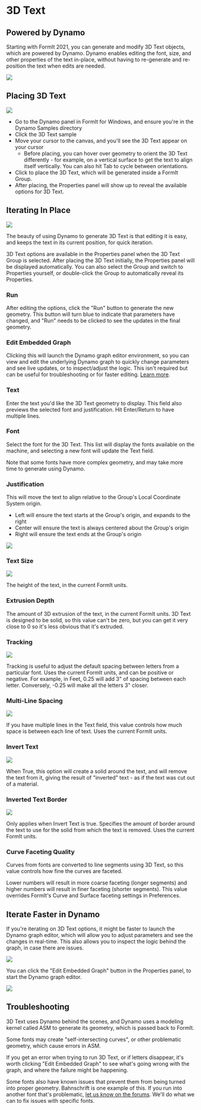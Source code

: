 # 3D Text

## Powered by Dynamo

Starting with FormIt 2021, you can generate and modify 3D Text objects, which are powered by Dynamo. Dynamo enables editing the font, size, and other properties of the text in-place, without having to re-generate and re-position the text when edits are needed.

![](../.gitbook/assets/3d-text_original.png)

## Placing 3D Text

![](../.gitbook/assets/3d-text-placement.gif)

* Go to the Dynamo panel in FormIt for Windows, and ensure you're in the Dynamo Samples directory
* Click the 3D Text sample
* Move your cursor to the canvas, and you'll see the 3D Text appear on your cursor
  * Before placing, you can hover over geometry to orient the 3D Text differently - for example, on a vertical surface to get the text to align itself vertically. You can also hit Tab to cycle between orientations.
* Click to place the 3D Text, which will be generated inside a FormIt Group.
* After placing, the Properties panel will show up to reveal the available options for 3D Text.

## Iterating In Place

![](../.gitbook/assets/3d-text-options.png)

The beauty of using Dynamo to generate 3D Text is that editing it is easy, and keeps the text in its current position, for quick iteration.

3D Text options are available in the Properties panel when the 3D Text Group is selected. After placing the 3D Text initially, the Properties panel will be displayed automatically. You can also select the Group and switch to Properties yourself, or double-click the Group to automatically reveal its Properties.

### Run

After editing the options, click the "Run" button to generate the new geometry. This button will turn blue to indicate that parameters have changed, and "Run" needs to be clicked to see the updates in the final geometry.

### Edit Embedded Graph

Clicking this will launch the Dynamo graph editor environment, so you can view and edit the underlying Dynamo graph to quickly change parameters and see live updates, or to inspect/adjust the logic. This isn't required but can be useful for troubleshooting or for faster editing. [Learn more](https://windows.help.formit.autodesk.com/tool-library/3d-text#iterate-faster-in-dynamo). 

### Text

Enter the text you'd like the 3D Text geometry to display. This field also previews the selected font and justification. Hit Enter/Return to have multiple lines. 

### Font

Select the font for the 3D Text. This list will display the fonts available on the machine, and selecting a new font will update the Text field. 

Note that some fonts have more complex geometry, and may take more time to generate using Dynamo.

### Justification

This will move the text to align relative to the Group's Local Coordinate System origin. 

* Left will ensure the text starts at the Group's origin, and expands to the right
* Center will ensure the text is always centered about the Group's origin
* Right will ensure the text ends at the Group's origin

![](../.gitbook/assets/3d-text-justification-combined.png)

### Text Size

![](../.gitbook/assets/3d-text-text-size.png)

The height of the text, in the current FormIt units.

### Extrusion Depth

The amount of 3D extrusion of the text, in the current FormIt units. 3D Text is designed to be solid, so this value can't be zero, but you can get it very close to 0 so it's less obvious that it's extruded.

### Tracking

![](../.gitbook/assets/3d-text-tracking.png)

Tracking is useful to adjust the default spacing between letters from a particular font. Uses the current FormIt units, and can be positive or negative. For example, in Feet, 0.25 will add 3" of spacing between each letter. Conversely, -0.25 will make all the letters 3" closer. 

### Multi-Line Spacing

![](../.gitbook/assets/3d-text-multi-line.png)

If you have multiple lines in the Text field, this value controls how much space is between each line of text. Uses the current FormIt units.

### Invert Text

![](../.gitbook/assets/3d-text-inverted.png)

When True, this option will create a solid around the text, and will remove the text from it, giving the result of "inverted" text - as if the text was cut out of a material. 

### Inverted Text Border

![](../.gitbook/assets/3d-text-inverted-border.png)

Only applies when Invert Text is true. Specifies the amount of border around the text to use for the solid from which the text is removed. Uses the current FormIt units.

### Curve Faceting Quality

Curves from fonts are converted to line segments using 3D Text, so this value controls how fine the curves are faceted. 

Lower numbers will result in more coarse faceting \(longer segments\) and higher numbers will result in finer faceting \(shorter segments\). This value overrides FormIt's Curve and Surface faceting settings in Preferences.

## Iterate Faster in Dynamo

If you're iterating on 3D Text options, it might be faster to launch the Dynamo graph editor, which will allow you to adjust parameters and see the changes in real-time. This also allows you to inspect the logic behind the graph, in case there are issues. 

![](../.gitbook/assets/3d-text-edit-embedded.png)

You can click the "Edit Embedded Graph" button in the Properties panel, to start the Dynamo graph editor.

![](../.gitbook/assets/3d-text-edit-embedded-windows.png)

## Troubleshooting

3D Text uses Dynamo behind the scenes, and Dynamo uses a modeling kernel called ASM to generate its geometry, which is passed back to FormIt. 

Some fonts may create "self-intersecting curves", or other problematic geometry, which cause errors in ASM. 

If you get an error when trying to run 3D Text, or if letters disappear, it's worth clicking "Edit Embedded Graph" to see what's going wrong with the graph, and where the failure might be happening. 

Some fonts also have known issues that prevent them from being turned into proper geometry. Bahnschrift is one example of this. If you run into another font that's problematic, [let us know on the forums](https://forums.autodesk.com/t5/formit-forum/bd-p/142). We'll do what we can to fix issues with specific fonts.





